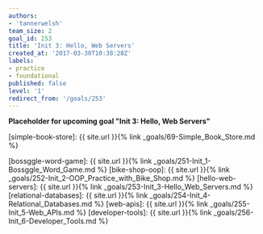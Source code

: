 ```yaml
---
authors:
- 'tannerwelsh'
team_size: 2
goal_id: 253
title: 'Init 3: Hello, Web Servers'
created_at: '2017-03-30T10:38:28Z'
labels:
- practice
- foundational
published: false
level: '1'
redirect_from: '/goals/253'
---
```


**Placeholder for upcoming goal "Init 3: Hello, Web Servers"**

[simple-book-store]: {{ site.url }}{% link _goals/69-Simple_Book_Store.md %}

[bossggle-word-game]: {{ site.url }}{% link _goals/251-Init_1-Bossggle_Word_Game.md %}
[bike-shop-oop]: {{ site.url }}{% link _goals/252-Init_2-OOP_Practice_with_Bike_Shop.md %}
[hello-web-servers]: {{ site.url }}{% link _goals/253-Init_3-Hello_Web_Servers.md %}
[relational-databases]: {{ site.url }}{% link _goals/254-Init_4-Relational_Databases.md %}
[web-apis]: {{ site.url }}{% link _goals/255-Init_5-Web_APIs.md %}
[developer-tools]: {{ site.url }}{% link _goals/256-Init_6-Developer_Tools.md %}

[mit-license]: https://opensource.org/licenses/MIT
